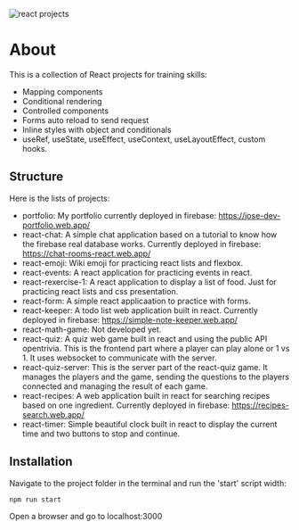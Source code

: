 ![react projects](https://img.shields.io/badge/react-projects-yellow)

# About

This is a collection of React projects for training skills:
- Mapping components
- Conditional rendering
- Controlled components
- Forms auto reload to send request
- Inline styles with object and conditionals
- useRef, useState, useEffect, useContext, useLayoutEffect, custom hooks.

## Structure
Here is the lists of projects:

- portfolio: My portfolio currently deployed in firebase: https://jose-dev-portfolio.web.app/
- react-chat: A simple chat application based on a tutorial to know how the firebase real database works. Currently deployed in firebase: https://chat-rooms-react.web.app/
- react-emoji: Wiki emoji for practicing react lists and flexbox.
- react-events: A react application for practicing events in react.
- react-rexercise-1: A react application to display a list of food. Just for practicing react lists and css presentation.
- react-form: A simple react applicaation to practice with forms.
- react-keeper: A todo list web application built in react. Currently deployed in firebase: https://simple-note-keeper.web.app/
- react-math-game: Not developed yet. 
- react-quiz: A quiz web game built in react and using the public API opentrivia. This is the frontend part where a player can play alone or 1 vs 1. It uses websocket to communicate with the server.
- react-quiz-server: This is the server part of the react-quiz game. It manages the players and the game, sending the questions to the players connected and managing the result of each game.
- react-recipes: A web application built in react for searching recipes based on one ingredient. Currently deployed in firebase: https://recipes-search.web.app/
- react-timer: Simple beautiful clock built in react to display the current time and two buttons to stop and continue.

## Installation
Navigate to the project folder in the terminal and run the 'start' script width:

```bash
npm run start
```

Open a browser and go to localhost:3000 